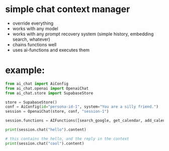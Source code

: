 # simple chat context manager

- override everything
- works with any model
- works with any prompt recovery system (simple history, embedding search, whatever)
- chains functions well
- uses ai-functions and executes them

# example:


```python
from ai_chat import AiConfig
from ai_chat.openai import OpenaiChat
from ai_chat.store import SupabaseStore

store = SupabaseStore()
conf = AiConfig(id="persona-id-1", system="You are a silly friend.")
session = OpenaiChat(store, conf, "session-1")

session.functions = AIFunctions([search_google, get_calendar, add_calendar])

print(session.chat("hello").content)

# this contains the hello, and the reply in the context
print(session.chat("cool").content)
```
